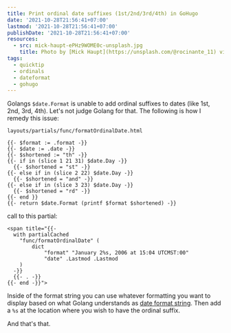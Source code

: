 ```yaml
---
title: Print ordinal date suffixes (1st/2nd/3rd/4th) in GoHugo
date: '2021-10-28T21:56:41+07:00'
lastmod: '2021-10-28T21:56:41+07:00'
publishDate: '2021-10-28T21:56:41+07:00'
resources:
  - src: mick-haupt-ePHz9WOME0c-unsplash.jpg
    title: Photo by [Mick Haupt](https://unsplash.com/@rocinante_11) via [Unsplash](https://unsplash.com)
tags:
  - quicktip
  - ordinals
  - dateformat
  - gohugo
---
```


Golangs `$date.Format` is unable to add ordinal suffixes to dates (like 1st, 2nd, 3rd, 4th). Let's not judge Golang for that. The following is how I remedy this issue:

`layouts/partials/func/formatOrdinalDate.html`

```go-html-template
{{- $format := .format -}}
{{- $date := .date -}}
{{- $shortened := "th" -}}
{{- if in (slice 1 21 31) $date.Day -}}
  {{- $shortened = "st" -}}
{{- else if in (slice 2 22) $date.Day -}}
  {{- $shortened = "and" -}}
{{- else if in (slice 3 23) $date.Day -}}
  {{- $shortened = "rd" -}}
{{- end }}
{{- return $date.Format (printf $format $shortened) -}}
```

call to this partial:

```go-html-template
<span title="{{-
  with partialCached
    "func/formatOrdinalDate" (
        dict
            "format" "January 2%s, 2006 at 15:04 UTCMST:00"
            "date" .Lastmod .Lastmod
    )
  -}}
  {{- . -}}
{{- end -}}">
```

Inside of the format string you can use whatever formatting you want to display based on what Golang understands as [date format string](https://programming.guide/go/format-parse-string-time-date-example.html). Then add a `%s` at the location where you wish to have the ordinal suffix.

And that's that.
